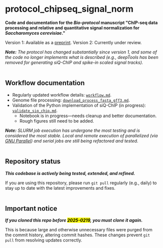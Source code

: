 # protocol_chipseq_signal_norm

**Code and documentation for the *Bio-protocol* manuscript "ChIP-seq data processing and relative and quantitative signal normalization for *Saccharomyces cerevisiae*."**

Version 1: Available as a [preprint](https://www.bio-protocol.org/exchange/preprintdetail?type=3&id=2770). Version 2: Currently under review.

***Note:** The protocol has changed substantially since version 1, and some of the code no longer implements what is described (e.g., deepTools has been removed for generating siQ-ChIP and spike-in scaled signal tracks).*
<br />
<br />

## Workflow documentation
- Regularly updated workflow details: [`workflow.md`](./workflow.md).
- Genome file processing: [`download_process_fasta_gff3.md`](./download_process_fasta_gff3.md).
- Validation of the Python implementation of siQ-ChIP (in progress): [`validate_siq_chip.md`](./validate_siq_chip.md).
    + Notebook is in progress&mdash;needs cleanup and better documentation.
    + Rough figures still need to be added.

***Note:** SLURM job execution has undergone the most testing and is considered the most stable. Local and remote execution of parallelized (via [GNU Parallel](https://www.gnu.org/software/parallel/)) and serial jobs are still being refactored and tested.*
<br />
<br />

## Repository status
***This codebase is actively being tested, extended, and refined.***  

If you are using this repository, please run `git pull` regularly (e.g., daily) to stay up to date with the latest improvements and fixes.
<br />
<br />

## Important notice
***If you cloned this repo before <mark>2025-0219</mark>, you must clone it again.***  

This is because large and otherwise unnecessary files were purged from the commit history, altering commit hashes. These changes prevent `git pull` from resolving updates correctly.
